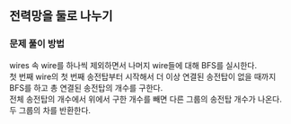 ## 전력망을 둘로 나누기

### 문제 풀이 방법
wires 속 wire를 하나씩 제외하면서 나머지 wire들에 대해 BFS를 실시한다.<br>
첫 번째 wire의 첫 번째 송전탑부터 시작해서 더 이상 연결된 송전탑이 없을 때까지 BFS를 하고
총 연결된 송전탑의 개수를 구한다.<br>
전체 송전탑의 개수에서 위에서 구한 개수를 빼면 다른 그룹의 송전탑 개수가 나온다.<br>
두 그룹의 차를 반환한다.<br>
